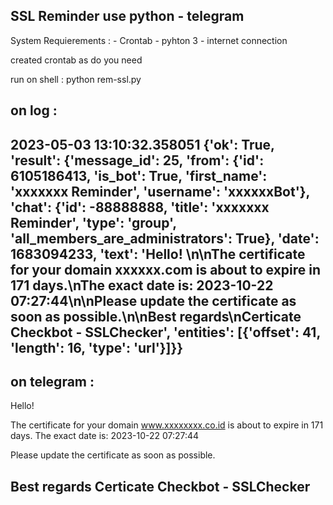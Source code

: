 ## SSL Reminder use python - telegram

System Requierements : 
    - Crontab
    - pyhton 3
    - internet connection

created crontab as do you need

run on shell : python rem-ssl.py

on log :
----------------------------------------------------------
2023-05-03 13:10:32.358051
{'ok': True, 'result': {'message_id': 25, 'from': {'id': 6105186413, 'is_bot': True, 'first_name': 'xxxxxxx Reminder', 'username': 'xxxxxxBot'}, 'chat': {'id': -88888888, 'title': 'xxxxxxx Reminder', 'type': 'group', 'all_members_are_administrators': True}, 'date': 1683094233, 'text': 'Hello! \n\nThe certificate for your domain xxxxxx.com is about to expire in 171 days.\nThe exact date is: 2023-10-22 07:27:44\n\nPlease update the certificate as soon as possible.\n\nBest regards\nCerticate Checkbot - SSLChecker', 'entities': [{'offset': 41, 'length': 16, 'type': 'url'}]}}
----------------------------------------------------------

on telegram :
----------------------------------------------------------
Hello! 

The certificate for your domain www.xxxxxxxx.co.id is about to expire in 171 days.
The exact date is: 2023-10-22 07:27:44

Please update the certificate as soon as possible.

Best regards
Certicate Checkbot - SSLChecker
----------------------------------------------------------
